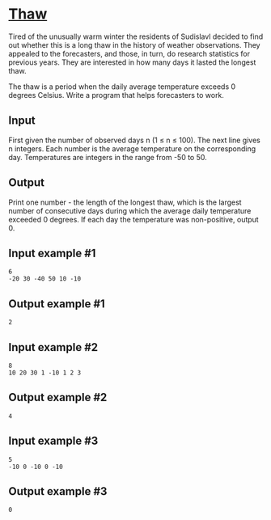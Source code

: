 # [Thaw](https://www.e-olymp.com/en/problems/5283)
Tired of the unusually warm winter the residents of Sudislavl decided to find out whether this is a long thaw in the history of weather observations. They appealed to the forecasters, and those, in turn, do research statistics for previous years. They are interested in how many days it lasted the longest thaw.

The thaw is a period when the daily average temperature exceeds 0 degrees Celsius. Write a program that helps forecasters to work.

## Input
First given the number of observed days n (1 ≤ n ≤ 100). The next line gives n integers. Each number is the average temperature on the corresponding day. Temperatures are integers in the range from -50 to 50.

## Output
Print one number - the length of the longest thaw, which is the largest number of consecutive days during which the average daily temperature exceeded 0 degrees. If each day the temperature was non-positive, output 0.

## Input example #1
```
6
-20 30 -40 50 10 -10
```

## Output example #1
```
2
```

## Input example #2
```
8
10 20 30 1 -10 1 2 3
```

## Output example #2
```
4
```

## Input example #3
```
5
-10 0 -10 0 -10
```

## Output example #3
```
0
```
